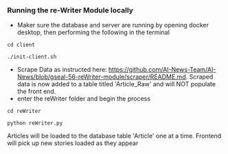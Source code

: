 ### Running the re-Writer Module locally

- Maker sure the database and server are running by opening docker desktop, then performing the following in the terminal

` cd client `

` ./init-client.sh `

- Scrape Data as instructed here: https://github.com/AI-News-Team/AI-News/blob/gseal-56-reWriter-module/scraper/README.md.  Scraped data is now added to a table titled 'Article_Raw' and will NOT populate the front end.
- enter the reWriter folder and begin the process

` cd reWriter `

` python reWriter.py `

Articles will be loaded to the database table 'Article' one at a time.  Frontend will pick up new stories loaded as they appear
